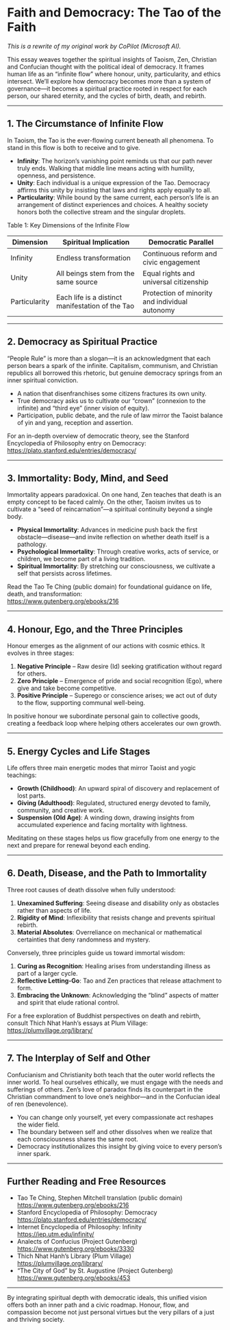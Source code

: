 # Faith and Democracy: The Tao of the Faith

*This is a rewrite of my original work by CoPilot (Microsoft AI).*

This essay weaves together the spiritual insights of Taoism, Zen, Christian and Confucian thought with the political ideal of democracy. It frames human life as an “infinite flow” where honour, unity, particularity, and ethics intersect. We’ll explore how democracy becomes more than a system of governance—it becomes a spiritual practice rooted in respect for each person, our shared eternity, and the cycles of birth, death, and rebirth.

---

## 1. The Circumstance of Infinite Flow

In Taoism, the Tao is the ever-flowing current beneath all phenomena. To stand in this flow is both to receive and to give.  

- **Infinity**: The horizon’s vanishing point reminds us that our path never truly ends. Walking that middle line means acting with humility, openness, and persistence.  
- **Unity**: Each individual is a unique expression of the Tao. Democracy affirms this unity by insisting that laws and rights apply equally to all.  
- **Particularity**: While bound by the same current, each person’s life is an arrangement of distinct experiences and choices. A healthy society honors both the collective stream and the singular droplets.

Table 1: Key Dimensions of the Infinite Flow

| Dimension      | Spiritual Implication                            | Democratic Parallel                       |
| -------------- | ------------------------------------------------ | ------------------------------------------ |
| Infinity       | Endless transformation                          | Continuous reform and civic engagement    |
| Unity          | All beings stem from the same source            | Equal rights and universal citizenship     |
| Particularity  | Each life is a distinct manifestation of the Tao | Protection of minority and individual autonomy |

---

## 2. Democracy as Spiritual Practice

“People Rule” is more than a slogan—it is an acknowledgment that each person bears a spark of the infinite. Capitalism, communism, and Christian republics all borrowed this rhetoric, but genuine democracy springs from an inner spiritual conviction.  

- A nation that disenfranchises some citizens fractures its own unity.  
- True democracy asks us to cultivate our “crown” (connexion to the infinite) and “third eye” (inner vision of equity).  
- Participation, public debate, and the rule of law mirror the Taoist balance of yin and yang, reception and assertion.

For an in-depth overview of democratic theory, see the Stanford Encyclopedia of Philosophy entry on Democracy:  
https://plato.stanford.edu/entries/democracy/

---

## 3. Immortality: Body, Mind, and Seed

Immortality appears paradoxical. On one hand, Zen teaches that death is an empty concept to be faced calmly. On the other, Taoism invites us to cultivate a “seed of reincarnation”—a spiritual continuity beyond a single body.  

- **Physical Immortality**: Advances in medicine push back the first obstacle—disease—and invite reflection on whether death itself is a pathology.  
- **Psychological Immortality**: Through creative works, acts of service, or children, we become part of a living tradition.  
- **Spiritual Immortality**: By stretching our consciousness, we cultivate a self that persists across lifetimes.  

Read the Tao Te Ching (public domain) for foundational guidance on life, death, and transformation:  
https://www.gutenberg.org/ebooks/216

---

## 4. Honour, Ego, and the Three Principles

Honour emerges as the alignment of our actions with cosmic ethics. It evolves in three stages:  
1. **Negative Principle** – Raw desire (Id) seeking gratification without regard for others.  
2. **Zero Principle** – Emergence of pride and social recognition (Ego), where give and take become competitive.  
3. **Positive Principle** – Superego or conscience arises; we act out of duty to the flow, supporting communal well-being.

In positive honour we subordinate personal gain to collective goods, creating a feedback loop where helping others accelerates our own growth.

---

## 5. Energy Cycles and Life Stages

Life offers three main energetic modes that mirror Taoist and yogic teachings:  
- **Growth (Childhood)**: An upward spiral of discovery and replacement of lost parts.  
- **Giving (Adulthood)**: Regulated, structured energy devoted to family, community, and creative work.  
- **Suspension (Old Age)**: A winding down, drawing insights from accumulated experience and facing mortality with lightness.  

Meditating on these stages helps us flow gracefully from one energy to the next and prepare for renewal beyond each ending.

---

## 6. Death, Disease, and the Path to Immortality

Three root causes of death dissolve when fully understood:  
1. **Unexamined Suffering**: Seeing disease and disability only as obstacles rather than aspects of life.  
2. **Rigidity of Mind**: Inflexibility that resists change and prevents spiritual rebirth.  
3. **Material Absolutes**: Overreliance on mechanical or mathematical certainties that deny randomness and mystery.

Conversely, three principles guide us toward immortal wisdom:  
1. **Curing as Recognition**: Healing arises from understanding illness as part of a larger cycle.  
2. **Reflective Letting-Go**: Tao and Zen practices that release attachment to form.  
3. **Embracing the Unknown**: Acknowledging the “blind” aspects of matter and spirit that elude rational control.

For a free exploration of Buddhist perspectives on death and rebirth, consult Thich Nhat Hanh’s essays at Plum Village:  
https://plumvillage.org/library/

---

## 7. The Interplay of Self and Other

Confucianism and Christianity both teach that the outer world reflects the inner world. To heal ourselves ethically, we must engage with the needs and sufferings of others. Zen’s love of paradox finds its counterpart in the Christian commandment to love one’s neighbor—and in the Confucian ideal of ren (benevolence).  

- You can change only yourself, yet every compassionate act reshapes the wider field.  
- The boundary between self and other dissolves when we realize that each consciousness shares the same root.  
- Democracy institutionalizes this insight by giving voice to every person’s inner spark.

---

## Further Reading and Free Resources

- Tao Te Ching, Stephen Mitchell translation (public domain)  
  https://www.gutenberg.org/ebooks/216  
- Stanford Encyclopedia of Philosophy: Democracy  
  https://plato.stanford.edu/entries/democracy/  
- Internet Encyclopedia of Philosophy: Infinity  
  https://iep.utm.edu/infinity/  
- Analects of Confucius (Project Gutenberg)  
  https://www.gutenberg.org/ebooks/3330  
- Thich Nhat Hanh’s Library (Plum Village)  
  https://plumvillage.org/library/  
- “The City of God” by St. Augustine (Project Gutenberg)  
  https://www.gutenberg.org/ebooks/453

---

By integrating spiritual depth with democratic ideals, this unified vision offers both an inner path and a civic roadmap. Honour, flow, and compassion become not just personal virtues but the very pillars of a just and thriving society.
